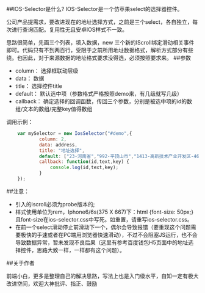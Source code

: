 
##IOS-Selector是什么?
IOS-Selector是一个仿苹果select的选择器控件。

公司产品提需求，要改进现在的地址选择方式，之前是三个select，各自独立，每次进行查询匹配。复用性无且安卓IOS样式不一致。

思路很简单，先画三个列表，填入数据，new 三个新的IScroll绑定滑动相关事件即可。代码只有不到两百行，受限于之前所用地址数据格式，解析方式部分有些绕。也因此，对于来源数据的地址格式要求没得选，必须按照要求来。
##参数

* column： 选择框联动层级
* data： 数据
* title： 选择控件title
* default： 默认选中项（参数格式严格按照demo来，有几级就写几级）
* callback： 确定选择的回调函数，传回三个参数，分别是被选中项的id的数组/文本的数组/完整key值得数组

调用示例：

```javascript
    var mySelector = new IosSelector("#demo",{
            column: 2,
            data: address,
            title: "地址选择",
            default: ["23-河南省","992-平顶山市","1413-高新技术产业开发区-467000-0375"],
            callback: function(id,text,key) {
                console.log(id,text,key);
            }
    });
```

##注意：

* 引入的iscroll必须为probe版本的;
* 样式使用单位为rem，Iphone6/6s(375 X 667)下：html {font-size: 50px;} 且font-size在ios-selector.css中写死。如重置，请重写ios-selector.css。
* 在前一个select滑动停止前滑动下一个，偶尔会导致报错（要重现这个问题需要极快的手速或者在PC端用浏览器快速滑动），不过不会阻塞JS运行，也不会导致数据异常，暂未发现不良后果（这里有参考百度钱包H5页面中的地址选择控件，思路大致一样，一样都有这个问题）。

##关于作者

前端小白，更多是整理自己的解决思路，写法上也是入门级水平，自知一定有极大改进空间，欢迎大神批评、指正、鼓励